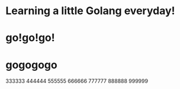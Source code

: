 # Learning a little Golang everyday!
# go!go!go!
# gogogogo
333333
444444
555555
666666
777777
888888
999999
